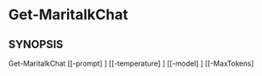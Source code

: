 ﻿---
external help file: powershai-help.xml
schema: 2.0.0
powershai: true
---

# Get-MaritalkChat

## SYNOPSIS <!--!= @#Synop !-->
Get-MaritalkChat [[-prompt] <Object>] [[-temperature] <Object>] [[-model] <Object>] [[-MaxTokens] <Object>] [[-ResponseFormat] <Object>] [[-Functions] <Object>] [[-RawParams] <Object>] [[-StreamCallback] <Object>] [<CommonParameters>]

## SYNTAX <!--!= @#Syntax !-->

```
Get-MaritalkChat [<CommonParameters>]
```

## PARAMETERS <!--!= @#Params !-->

### -Functions
Conjunto de Parámetros: (Todos)
Tipo: Object
Apelidos:
Valores Aceitos:
Necessário: falso
Posição: 5
Valor Padrão:
Aceitar entrada de pipeline: falso
Aceitar caracteres curinga:

```yml
Conjunto de Parámetros: (Todos)
Tipo: 
Apelidos: 
Valores Aceitos: 
Necessário: falso
Posição: nomeado
Valor Padrão: Nenhum
Aceitar entrada de pipeline: falso
Aceitar caracteres curinga: falso
```

### -MaxTokens
Conjunto de Parámetros: (Todos)
Tipo: Object
Apelidos:
Valores Aceitos:
Necessário: falso
Posição: 3
Valor Padrão:
Aceitar entrada de pipeline: falso
Aceitar caracteres curinga:

```yml
Conjunto de Parámetros: (Todos)
Tipo: 
Apelidos: 
Valores Aceitos: 
Necessário: falso
Posição: nomeado
Valor Padrão: Nenhum
Aceitar entrada de pipeline: falso
Aceitar caracteres curinga: falso
```

### -RawParams
Conjunto de Parámetros: (Todos)
Tipo: Object
Apelidos:
Valores Aceitos:
Necessário: falso
Posição: 6
Valor Padrão:
Aceitar entrada de pipeline: falso
Aceitar caracteres curinga:

```yml
Conjunto de Parámetros: (Todos)
Tipo: 
Apelidos: 
Valores Aceitos: 
Necessário: falso
Posição: nomeado
Valor Padrão: Nenhum
Aceitar entrada de pipeline: falso
Aceitar caracteres curinga: falso
```

### -ResponseFormat
Conjunto de Parámetros: (Todos)
Tipo: Object
Apelidos:
Valores Aceitos:
Necessário: falso
Posição: 4
Valor Padrão:
Aceitar entrada de pipeline: falso
Aceitar caracteres curinga:

```yml
Conjunto de Parámetros: (Todos)
Tipo: 
Apelidos: 
Valores Aceitos: 
Necessário: falso
Posição: nomeado
Valor Padrão: Nenhum
Aceitar entrada de pipeline: falso
Aceitar caracteres curinga: falso
```

### -StreamCallback
Conjunto de Parámetros: (Todos)
Tipo: Object
Apelidos:
Valores Aceitos:
Necessário: falso
Posição: 7
Valor Padrão:
Aceitar entrada de pipeline: falso
Aceitar caracteres curinga:

```yml
Conjunto de Parámetros: (Todos)
Tipo: 
Apelidos: 
Valores Aceitos: 
Necessário: falso
Posição: nomeado
Valor Padrão: Nenhum
Aceitar entrada de pipeline: falso
Aceitar caracteres curinga: falso
```

### -model
Conjunto de Parámetros: (Todos)
Tipo: Object
Apelidos:
Valores Aceitos:
Necessário: falso
Posição: 2
Valor Padrão:
Aceitar entrada de pipeline: falso
Aceitar caracteres curinga:

```yml
Conjunto de Parámetros: (Todos)
Tipo: 
Apelidos: 
Valores Aceitos: 
Necessário: falso
Posição: nomeado
Valor Padrão: Nenhum
Aceitar entrada de pipeline: falso
Aceitar caracteres curinga: falso
```

### -prompt
Conjunto de Parámetros: (Todos)
Tipo: Object
Apelidos:
Valores Aceitos:
Necessário: falso
Posição: 0
Valor Padrão:
Aceitar entrada de pipeline: falso
Aceitar caracteres curinga:

```yml
Conjunto de Parámetros: (Todos)
Tipo: 
Apelidos: 
Valores Aceitos: 
Necessário: falso
Posição: nomeado
Valor Padrão: Nenhum
Aceitar entrada de pipeline: falso
Aceitar caracteres curinga: falso
```

### -temperature
Conjunto de Parámetros: (Todos)
Tipo: Object
Apelidos:
Valores Aceitos:
Necessário: falso
Posição: 1
Valor Padrão:
Aceitar entrada de pipeline: falso
Aceitar caracteres curinga:

```yml```markdown
Conjunto de Parâmetros: (Todos)
Tipo: 
Aliases: 
Valores Aceitos: 
Requerido: falso
Posição: nomeado
Valor Padrão: Nenhum
Aceitar entrada de pipeline: falso
Aceitar caracteres curinga: falso
```


<!--PowershaiAiDocBlockStart-->
_Traducido automáticamente usando PowershAI e IA._
<!--PowershaiAiDocBlockEnd-->
